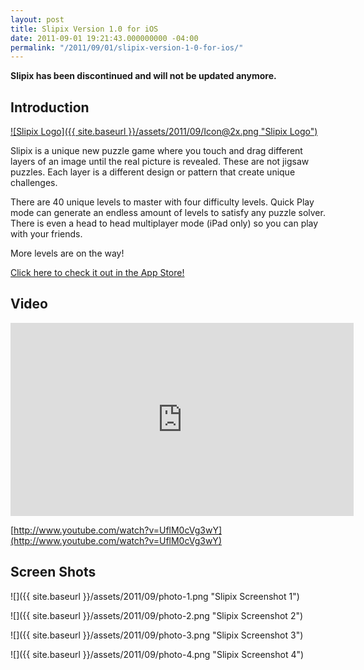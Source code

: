 ```yaml
---
layout: post
title: Slipix Version 1.0 for iOS
date: 2011-09-01 19:21:43.000000000 -04:00
permalink: "/2011/09/01/slipix-version-1-0-for-ios/"
---
```

**Slipix has been discontinued and will not be updated anymore.**

Introduction
------------

[![Slipix Logo]({{ site.baseurl }}/assets/2011/09/Icon@2x.png "Slipix Logo")](http://itunes.apple.com/us/app/when/id460793726?mt=8)

Slipix is a unique new puzzle game where you touch and drag different layers of an image until the real picture is revealed. These are not jigsaw puzzles. Each layer is a different design or pattern that create unique challenges.

There are 40 unique levels to master with four difficulty levels. Quick Play mode can generate an endless amount of levels to satisfy any puzzle solver. There is even a head to head multiplayer mode (iPad only) so you can play with your friends.

<!--more-->
<a name="more" />

More levels are on the way!

[Click here to check it out in the App Store!](http://itunes.apple.com/us/app/when/id460793726?mt=8)

Video
-----

<iframe width="549" height="309" src="https://www.youtube.com/embed/UflM0cVg3wY" frameborder="0" allow="accelerometer; autoplay; clipboard-write; encrypted-media; gyroscope; picture-in-picture" allowfullscreen></iframe>

[http://www.youtube.com/watch?v=UflM0cVg3wY](http://www.youtube.com/watch?v=UflM0cVg3wY)

Screen Shots
------------

![]({{ site.baseurl }}/assets/2011/09/photo-1.png "Slipix Screenshot 1")

![]({{ site.baseurl }}/assets/2011/09/photo-2.png "Slipix Screenshot 2")

![]({{ site.baseurl }}/assets/2011/09/photo-3.png "Slipix Screenshot 3")

![]({{ site.baseurl }}/assets/2011/09/photo-4.png "Slipix Screenshot 4")